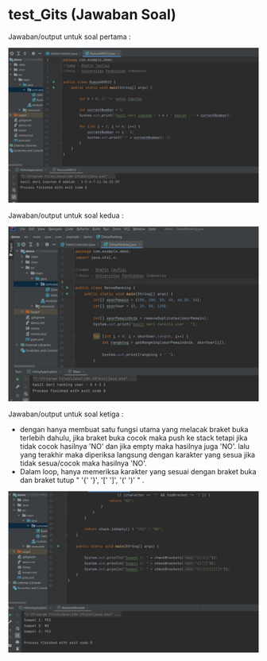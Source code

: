 # test_Gits (Jawaban Soal)
Jawaban/output untuk soal pertama : 

![Jawaban soal pertama](ss_output_soal_1_gits.jpg)

Jawaban/output untuk soal kedua : 

![Jawaban soal kedua](ss_output_soal_dua_gits.jpg)

Jawaban/output untuk soal ketiga : 
- dengan hanya membuat satu fungsi utama yang melacak braket buka terlebih dahulu, jika braket buka cocok maka push ke stack tetapi jika tidak cocok hasilnya 'NO' dan jika empty maka hasilnya juga 'NO'. lalu yang terakhir maka diperiksa langsung dengan karakter yang sesua jika tidak sesua/cocok maka hasilnya 'NO'.
- Dalam loop, hanya memeriksa karakter yang sesuai dengan braket buka dan braket tutup " '{'  '}', '['  ']', '('  ')' " .

![Jawaban soal kedua](ss_output_soal_3_gits.jpg)

